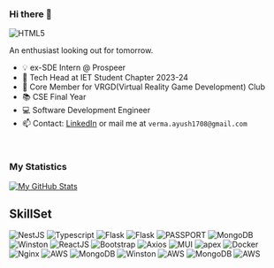 ### Hi there 👋

<!--
**ayush-verma1708/ayush-verma1708** is a ✨ _special_ ✨ repository because its `README.md` (this file) appears on your GitHub profile.

Here are some ideas to get you started:

- 🔭 I’m currently working on ...
- 🌱 I’m currently learning ...
- 👯 I’m looking to collaborate on ...
- 🤔 I’m looking for help with ...
- 💬 Ask me about ...
- 📫 How to reach me: ...
- 😄 Pronouns: ...
- ⚡ Fun fact: ...
-->
<img align="left" alt="HTML5" src="https://img.shields.io/badge/AYUSH-VERMA-red" />
<p>&nbsp;</p>

An enthusiast looking out for tomorrow.

- :bulb: ex-SDE Intern @ Prospeer
- 🏫 Tech Head at IET Student Chapter 2023-24
- 🌱 Core Member for VRGD(Virtual Reality Game Development) Club
- :books: CSE Final Year
- :computer: Software Development Engineer
- 📫 Contact: [LinkedIn](https://www.linkedin.com/in/ayush-verma-/) or mail me at `verma.ayush1708@gmail.com`
<p>&nbsp;</p>

### My Statistics

[![My GitHub Stats](https://github-readme-stats.vercel.app/api/?username=ayush-verma1708&count_private=true&theme=tokyonight&showicons=true)]()

## SkillSet

<img alt="NestJS" src="https://img.shields.io/badge/NestJS-•-orange" /> <img alt="Typescript" src="https://img.shields.io/badge/TS-•-pink" /> <img alt="Flask" src="https://img.shields.io/badge/Flask-•-brown" /> <img alt="Flask" src="https://img.shields.io/badge/JavaScript-•-red" /> <img alt="PASSPORT" src="https://img.shields.io/badge/Passport-•-yellow" />
<img alt="MongoDB" src="https://img.shields.io/badge/MongoDB-•-green" /> 
<img alt="Winston" src="https://img.shields.io/badge/Winston-•-yellow" />
<img alt="ReactJS" src="https://img.shields.io/badge/ReactJS-•-red" />
<img alt="Bootstrap" src="https://img.shields.io/badge/Bootstrap-•-black" /> 
<img alt="Axios" src="https://img.shields.io/badge/Axios-•-orange" />
<img alt="MUI" src="https://img.shields.io/badge/MUI-•-brown" />
<img alt="apex" src="https://img.shields.io/badge/ApexCharts-•-violet" />
<img alt="Docker" src="https://img.shields.io/badge/Docker-•-blue" />
<img alt="Nginx" src="https://img.shields.io/badge/Nginx-•-violet" />
<img alt="AWS" src="https://img.shields.io/badge/AWS-•-brown" />
<img alt="MongoDB" src="https://img.shields.io/badge/Django-•-green" /> 
<img alt="Winston" src="https://img.shields.io/badge/Winston-•-yellow" />
<img alt="AWS" src="https://img.shields.io/badge/Python-•-brown" />
<img alt="MongoDB" src="https://img.shields.io/badge/GCP-•-green" /> 
<img alt="AWS" src="https://img.shields.io/badge/AWS-•-brown" />
<p>&nbsp;</p>
<p>&nbsp;</p>
